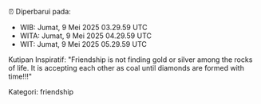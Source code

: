 ⏰ Diperbarui pada:
- WIB: Jumat, 9 Mei 2025 03.29.59 UTC
- WITA: Jumat, 9 Mei 2025 04.29.59 UTC
- WIT: Jumat, 9 Mei 2025 05.29.59 UTC

Kutipan Inspiratif:
"Friendship is not finding gold or silver among the rocks of life. It is accepting each other as coal until diamonds are formed with time!!!"


Kategori: friendship

